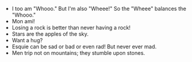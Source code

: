 - I too am "Whooo." But I'm also "Wheee!" So the "Wheee" balances the "Whooo."
- Mon ami!
- Losing a rock is better than never having a rock!
- Stars are the apples of the sky.
- Want a hug?
- Esquie can be sad or bad or even rad! But never ever mad.
- Men trip not on mountains; they stumble upon stones.